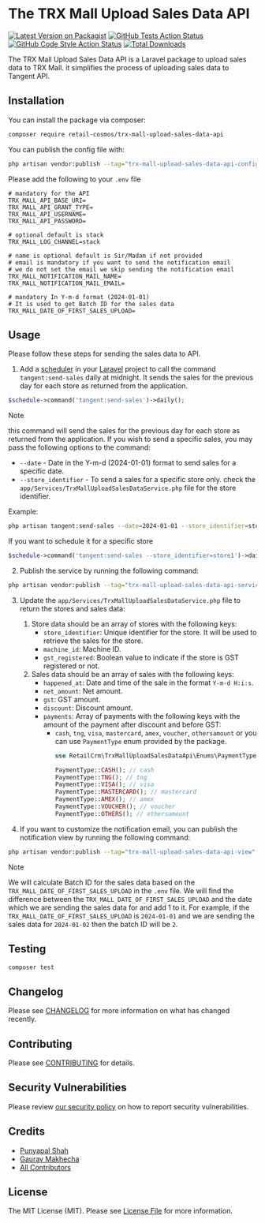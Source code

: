 # The TRX Mall Upload Sales Data API

[![Latest Version on Packagist](https://img.shields.io/packagist/v/retail-cosmos/trx-mall-upload-sales-data-api.svg?style=flat-square)](https://packagist.org/packages/retail-cosmos/trx-mall-upload-sales-data-api)
[![GitHub Tests Action Status](https://img.shields.io/github/actions/workflow/status/retail-cosmos/trx-mall-upload-sales-data-api/run-tests.yml?branch=main&label=tests&style=flat-square)](https://github.com/retail-cosmos/trx-mall-upload-sales-data-api/actions?query=workflow%3Arun-tests+branch%3Amain)
[![GitHub Code Style Action Status](https://img.shields.io/github/actions/workflow/status/retail-cosmos/trx-mall-upload-sales-data-api/fix-php-code-style-issues.yml?branch=main&label=code%20style&style=flat-square)](https://github.com/retail-cosmos/trx-mall-upload-sales-data-api/actions?query=workflow%3A"Fix+PHP+code+style+issues"+branch%3Amain)
[![Total Downloads](https://img.shields.io/packagist/dt/retail-cosmos/trx-mall-upload-sales-data-api.svg?style=flat-square)](https://packagist.org/packages/retail-cosmos/trx-mall-upload-sales-data-api)

The TRX Mall Upload Sales Data API is a Laravel package to upload sales data to TRX Mall. it simplifies the process of uploading sales data to Tangent API.

## Installation

You can install the package via composer:

```bash
composer require retail-cosmos/trx-mall-upload-sales-data-api
```

You can publish the config file with:

```bash
php artisan vendor:publish --tag="trx-mall-upload-sales-data-api-config"
```

Please add the following to your `.env` file

```dotenv
# mandatory for the API
TRX_MALL_API_BASE_URI=
TRX_MALL_API_GRANT_TYPE=
TRX_MALL_API_USERNAME=
TRX_MALL_API_PASSWORD=

# optional default is stack
TRX_MALL_LOG_CHANNEL=stack

# name is optional default is Sir/Madam if not provided
# email is mandatory if you want to send the notification email
# we do not set the email we skip sending the notification email
TRX_MALL_NOTIFICATION_MAIL_NAME=
TRX_MALL_NOTIFICATION_MAIL_EMAIL=

# mandatory In Y-m-d format (2024-01-01) 
# It is used to get Batch ID for the sales data
TRX_MALL_DATE_OF_FIRST_SALES_UPLOAD=

```

## Usage

Please follow these steps for sending the sales data to API.

1. Add a [scheduler](https://laravel.com/docs/10.x/scheduling) in your [Laravel](https://laravel.com) project to call the command `tangent:send-sales` daily at midnight. It sends the sales for the previous day for each store as returned from the application.

```php
$schedule->command('tangent:send-sales')->daily();
```

> [!NOTE]
> this command will send the sales for the previous day for each store as returned from the application.
> If you wish to send a specific sales, you may pass the following options to the command:
>    - `--date` - Date in the Y-m-d (2024-01-01) format to send sales for a specific date.
>    - `--store_identifier` - To send a sales for a specific store only. check the `app/Services/TrxMallUploadSalesDataService.php` file for the store identifier.

Example:

```bash
php artisan tangent:send-sales --date=2024-01-01 --store_identifier=store1
```
If you want to schedule it for a specific store

```php
$schedule->command('tangent:send-sales --store_identifier=store1')->daily();
```

2. Publish the service by running the following command:

```bash
php artisan vendor:publish --tag="trx-mall-upload-sales-data-api-service"
```

3. Update the `app/Services/TrxMallUploadSalesDataService.php` file to return the stores and sales data:
    
    1. Store data should be an array of stores with the following keys:
        - `store_identifier`: Unique identifier for the store. It will be used to retrieve the sales for the store.
        - `machine_id`: Machine ID.
        - `gst_registered`: Boolean value to indicate if the store is GST registered or not.
    2. Sales data should be an array of sales with the following keys:
        - `happened_at`: Date and time of the sale in the format `Y-m-d H:i:s`.
        - `net_amount`: Net amount.
        - `gst`: GST amount.
        - `discount`: Discount amount.
        - `payments`: Array of payments with the following keys with the amount of the payment after discount and before GST:
            - `cash`, `tng`, `visa`, `mastercard`, `amex`, `voucher`, `othersamount` or you can use `PaymentType` enum provided by the package.
                ```php
                use RetailCrm\TrxMallUploadSalesDataApi\Enums\PaymentType;
                ```
                ```php
                PaymentType::CASH(); // cash
                PaymentType::TNG(); // tng
                PaymentType::VISA(); // visa
                PaymentType::MASTERCARD(); // mastercard
                PaymentType::AMEX(); // amex
                PaymentType::VOUCHER(); // voucher
                PaymentType::OTHERS(); // othersamount
                ```

4. If you want to customize the notification email, you can publish the notification view by running the following command:

```bash
php artisan vendor:publish --tag="trx-mall-upload-sales-data-api-view"
```

> [!NOTE]
> We will calculate Batch ID for the sales data based on the `TRX_MALL_DATE_OF_FIRST_SALES_UPLOAD` in the `.env` file. 
> We will find the difference between the `TRX_MALL_DATE_OF_FIRST_SALES_UPLOAD` and the date which we are sending the sales data for and add 1 to it. 
> For example, if the `TRX_MALL_DATE_OF_FIRST_SALES_UPLOAD` is `2024-01-01` and we are sending the sales data for `2024-01-02` then the batch ID will be `2`.

## Testing

```bash
composer test
```

## Changelog

Please see [CHANGELOG](CHANGELOG.md) for more information on what has changed recently.

## Contributing

Please see [CONTRIBUTING](CONTRIBUTING.md) for details.

## Security Vulnerabilities

Please review [our security policy](../../security/policy) on how to report security vulnerabilities.

## Credits

- [Punyapal Shah](https://github.com/MrPunyapal])
- [Gaurav Makhecha](https://github.com/gauravmak)
- [All Contributors](../../contributors)

## License

The MIT License (MIT). Please see [License File](LICENSE.md) for more information.
